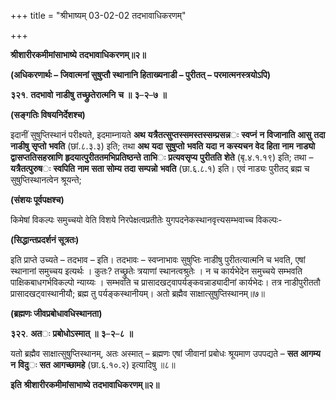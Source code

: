 +++
title = "श्रीभाष्यम् 03-02-02 तदभावाधिकरणम्"

+++
<div claऽऽ="elementor-widget-container">

**श्रीशारीरकमीमांसाभाष्ये** **तदभावाधिकरणम्॥२॥**

**(अधिकरणार्थः – जिवात्मनां सुषुप्तौ स्थानानि हिताख्यनाडी – पुरीतत् – परमात्मनस्त्रयोऽपि)**

**३२१**. **तदभावो** **नाडीषु** **तच्छ्रुतेरात्मनि** **च** **॥** **३**–**२**–**७** **॥**

**(सङ्गतिः विषयनिर्देशश्च)**

इदानीं सुषुप्तिस्थानं परीक्ष्यते, इदमाम्नायते **अथ** **यत्रैतत्सुप्तस्समस्तस्सम्प्रसन्न**ः **स्वप्नं** **न** **विजानाति** **आसु** **तदा** **नाडीषु** **सृप्तो** **भवति** (छां.८.३.३) इति; तथा
**अथ** **यदा** **सुषुप्तो** **भवति** **यदा** **न** **कस्यचन** **वेद** **हिता** **नाम** **नाड्यो** **द्वासप्ततिसहस्राणि** **हृदयात्पुरीततमभिप्रतिष्ठन्ते** **ताभि**ः **प्रत्यवसृप्य** **पुरीतति** **शेते** (बृ.४.१.१९) इति; तथा – **यत्रैतत्पुरुष**ः **स्वपिति** **नाम** **सता** **सोम्य** **तदा** **सम्पन्नो** **भवति** (छा.६.८.१) इति। एवं नाड्यः पुरीतद् ब्रह्म च सुषुप्तिस्थानत्वेन श्रूयन्ते;

**(संशयः पूर्वपक्षश्च)**

किमेषां विकल्पः समुच्चयो वेति विशये निरपेक्षत्वप्रतीतेः युगपदनेकस्थानवृत्त्यसम्भवाच्च विकल्पः-

**(सिद्धान्तप्रदर्शनं सूत्रतः)**

इति प्राप्ते उच्यते – तदभाव – इति। तदभावः – स्वप्नाभावः सुषुप्तिः नाडीषु पुरीतत्यात्मनि च भवति, एषां स्थानानां समुच्चय इत्यर्थः । कुतः? तच्छ्रुतेः त्रयाणां स्थानत्वश्रुतेः । न च कार्यभेदेन समुच्चये सम्भवति पाक्षिकबाधगर्भविकल्पो न्याय्यः । सम्भवति च प्रासादखट्वापर्यङ्कवन्नाड्यादीनां कार्यभेदः। तत्र नाडीपुरीततौ प्रासादखट्वास्थानीयौ; ब्रह्म तु पर्यङ्कस्थानीयम्। अतो ब्रह्मैव साक्षात्सुषुप्तिस्थानम्॥७॥

**(ब्रह्मणः जीवप्रबोधावधिस्थानता)**

**३२२**. **अत**ः **प्रबोधोऽस्मात्** **॥** **३**–**२**–**८** **॥**

यतो ब्रह्मैव साक्षात्सुषुप्तिस्थानम्, अतः अस्मात् – ब्रह्मणः एषां जीवानां प्रबोधः श्रूयमाण उपपद्यते – **सत** **आगम्य** **न** **विदु**ः **सत** **आगच्छामहे** (छा.६.१०.२) इत्यादिषु ॥८॥

**इति** **श्रीशारीरकमीमांसाभाष्ये** **तदभावाधिकरणम्॥२॥**

</div>
